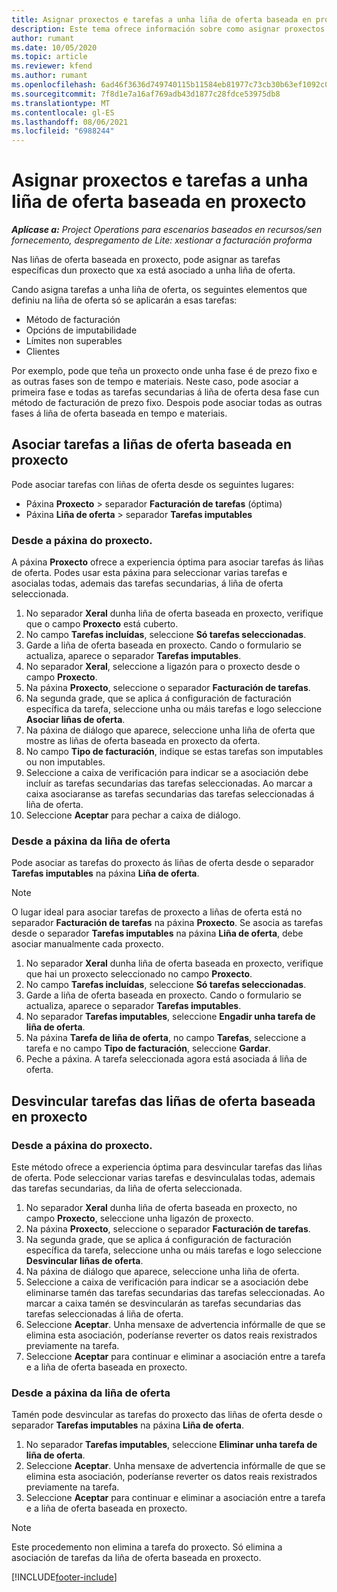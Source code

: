 ```yaml
---
title: Asignar proxectos e tarefas a unha liña de oferta baseada en proxecto
description: Este tema ofrece información sobre como asignar proxectos e tarefas a unha liña de tarefa baseada en proxecto.
author: rumant
ms.date: 10/05/2020
ms.topic: article
ms.reviewer: kfend
ms.author: rumant
ms.openlocfilehash: 6ad46f3636d749740115b11584eb81977c73cb30b63ef1092c0c2aac97cbc647
ms.sourcegitcommit: 7f8d1e7a16af769adb43d1877c28fdce53975db8
ms.translationtype: MT
ms.contentlocale: gl-ES
ms.lasthandoff: 08/06/2021
ms.locfileid: "6988244"
---
```

# <a name="map-projects-and-tasks-to-a-project-based-quote-line"></a>Asignar proxectos e tarefas a unha liña de oferta baseada en proxecto

_**Aplícase a:** Project Operations para escenarios baseados en recursos/sen fornecemento, despregamento de Lite: xestionar a facturación proforma_

Nas liñas de oferta baseada en proxecto, pode asignar as tarefas específicas dun proxecto que xa está asociado a unha liña de oferta.

Cando asigna tarefas a unha liña de oferta, os seguintes elementos que definiu na liña de oferta só se aplicarán a esas tarefas:

- Método de facturación
- Opcións de imputabilidade
- Límites non superables
- Clientes

Por exemplo, pode que teña un proxecto onde unha fase é de prezo fixo e as outras fases son de tempo e materiais. Neste caso, pode asociar a primeira fase e todas as tarefas secundarias á liña de oferta desa fase cun método de facturación de prezo fixo. Despois pode asociar todas as outras fases á liña de oferta baseada en tempo e materiais.

## <a name="associate-tasks-to-project-based-quote-lines"></a>Asociar tarefas a liñas de oferta baseada en proxecto

Pode asociar tarefas con liñas de oferta desde os seguintes lugares:

- Páxina **Proxecto** > separador **Facturación de tarefas** (óptima)
- Páxina **Liña de oferta** > separador **Tarefas imputables** 

### <a name="from-the-project-page"></a>Desde a páxina do proxecto.

A páxina **Proxecto** ofrece a experiencia óptima para asociar tarefas ás liñas de oferta. Podes usar esta páxina para seleccionar varias tarefas e asocialas todas, ademais das tarefas secundarias, á liña de oferta seleccionada.

1. No separador **Xeral** dunha liña de oferta baseada en proxecto, verifique que o campo **Proxecto** está cuberto.
2. No campo **Tarefas incluídas**, seleccione **Só tarefas seleccionadas**.
3. Garde a liña de oferta baseada en proxecto. Cando o formulario se actualiza, aparece o separador **Tarefas imputables**.
4. No separador **Xeral**, seleccione a ligazón para o proxecto desde o campo **Proxecto**.
5. Na páxina **Proxecto**, seleccione o separador **Facturación de tarefas**.
6. Na segunda grade, que se aplica á configuración de facturación específica da tarefa, seleccione unha ou máis tarefas e logo seleccione **Asociar liñas de oferta**.
7. Na páxina de diálogo que aparece, seleccione unha liña de oferta que mostre as liñas de oferta baseada en proxecto da oferta.
8. No campo **Tipo de facturación**, indique se estas tarefas son imputables ou non imputables.
9. Seleccione a caixa de verificación para indicar se a asociación debe incluír as tarefas secundarias das tarefas seleccionadas. Ao marcar a caixa asociaranse as tarefas secundarias das tarefas seleccionadas á liña de oferta.
10. Seleccione **Aceptar** para pechar a caixa de diálogo.

### <a name="from-the-quote-line-page"></a>Desde a páxina da liña de oferta

Pode asociar as tarefas do proxecto ás liñas de oferta desde o separador **Tarefas imputables** na páxina **Liña de oferta**.

>[!NOTE]
>O lugar ideal para asociar tarefas de proxecto a liñas de oferta está no separador **Facturación de tarefas** na páxina **Proxecto**. Se asocia as tarefas desde o separador **Tarefas imputables** na páxina **Liña de oferta**, debe asociar manualmente cada proxecto.

1. No separador **Xeral** dunha liña de oferta baseada en proxecto, verifique que hai un proxecto seleccionado no campo **Proxecto**.
2. No campo **Tarefas incluídas**, seleccione **Só tarefas seleccionadas**.
3. Garde a liña de oferta baseada en proxecto. Cando o formulario se actualiza, aparece o separador **Tarefas imputables**.
4. No separador **Tarefas imputables**, seleccione **Engadir unha tarefa de liña de oferta**.
5. Na páxina **Tarefa de liña de oferta**, no campo **Tarefas**, seleccione a tarefa e no campo **Tipo de facturación**, seleccione **Gardar**. 
6. Peche a páxina. A tarefa seleccionada agora está asociada á liña de oferta.

## <a name="disassociate-tasks-from-projectbased-quote-lines"></a>Desvincular tarefas das liñas de oferta baseada en proxecto

### <a name="from-the-project-page"></a>Desde a páxina do proxecto.

Este método ofrece a experiencia óptima para desvincular tarefas das liñas de oferta. Pode seleccionar varias tarefas e desvinculalas todas, ademais das tarefas secundarias, da liña de oferta seleccionada.

1. No separador **Xeral** dunha liña de oferta baseada en proxecto, no campo **Proxecto**, seleccione unha ligazón de proxecto.
2. Na páxina **Proxecto**, seleccione o separador **Facturación de tarefas**.
3. Na segunda grade, que se aplica á configuración de facturación específica da tarefa, seleccione unha ou máis tarefas e logo seleccione **Desvincular liñas de oferta**.
4. Na páxina de diálogo que aparece, seleccione unha liña de oferta.
5. Seleccione a caixa de verificación para indicar se a asociación debe eliminarse tamén das tarefas secundarias das tarefas seleccionadas. Ao marcar a caixa tamén se desvincularán as tarefas secundarias das tarefas seleccionadas á liña de oferta.
6. Seleccione **Aceptar**. Unha mensaxe de advertencia infórmalle de que se elimina esta asociación, poderíanse reverter os datos reais rexistrados previamente na tarefa. 
7. Seleccione **Aceptar** para continuar e eliminar a asociación entre a tarefa e a liña de oferta baseada en proxecto.

### <a name="from-the-quote-line-page"></a>Desde a páxina da liña de oferta

Tamén pode desvincular as tarefas do proxecto das liñas de oferta desde o separador **Tarefas imputables** na páxina **Liña de oferta**.

1. No separador **Tarefas imputables**, seleccione **Eliminar unha tarefa de liña de oferta**.
2. Seleccione **Aceptar**. Unha mensaxe de advertencia infórmalle de que se elimina esta asociación, poderíanse reverter os datos reais rexistrados previamente na tarefa. 
3. Seleccione **Aceptar** para continuar e eliminar a asociación entre a tarefa e a liña de oferta baseada en proxecto.

>[!NOTE]
> Este procedemento non elimina a tarefa do proxecto. Só elimina a asociación de tarefas da liña de oferta baseada en proxecto.


[!INCLUDE[footer-include](../../includes/footer-banner.md)]